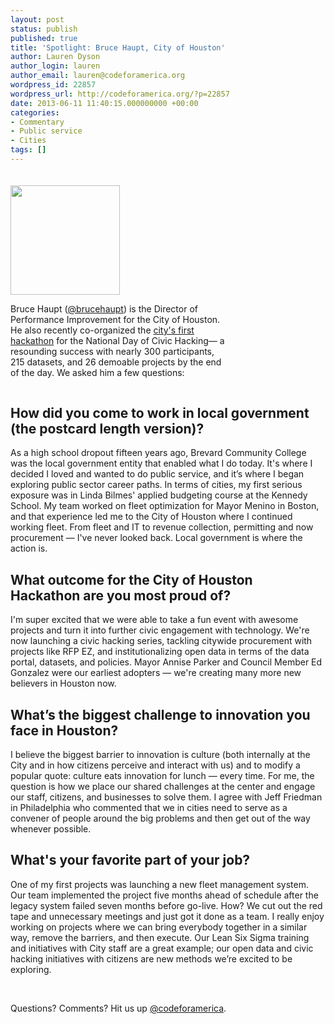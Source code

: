 ```yaml
---
layout: post
status: publish
published: true
title: 'Spotlight: Bruce Haupt, City of Houston'
author: Lauren Dyson
author_login: lauren
author_email: lauren@codeforamerica.org
wordpress_id: 22857
wordpress_url: http://codeforamerica.org/?p=22857
date: 2013-06-11 11:40:15.000000000 +00:00
categories:
- Commentary
- Public service
- Cities
tags: []
---
```

<div style="padding-top: 20px;"><img style="float: left; width: 175px; padding-right: 30px;" src="http://codeforamerica.org/wp-content/uploads/2013/06/brucehauptcircle2.png" alt="" />
<p style="float: left; width: 350px; font-size: 14px;">Bruce Haupt (<a href="https://twitter.com/brucehaupt">@brucehaupt</a>) is the Director of Performance Improvement for the City of Houston. He also recently co-organized the <a href="http://januaryadvisors.com/how-the-houston-hackathon-happened/">city's first hackathon</a> for the National Day of Civic Hacking— a resounding success with nearly 300 participants, 215 datasets, and 26 demoable projects by the end of the day. We asked him a few questions:</p>

</div>
<h2 style="clear: both; padding-top: 30px;">How did you come to work in local government (the postcard length version)?</h2>
As a high school dropout fifteen years ago, Brevard Community College was the local government entity that enabled what I do today. It's where I decided I loved and wanted to do public service, and it’s where I began exploring public sector career paths. In terms of cities, my first serious exposure was in Linda Bilmes' applied budgeting course at the Kennedy School. My team worked on fleet optimization for Mayor Menino in Boston, and that experience led me to the City of Houston where I continued working fleet. From fleet and IT to revenue collection, permitting and now procurement — I've never looked back. Local government is where the action is.
<h2>What outcome for the City of Houston Hackathon are you most proud of?</h2>
I'm super excited that we were able to take a fun event with awesome projects and turn it into further civic engagement with technology. We're now launching a civic hacking series, tackling citywide procurement with projects like RFP EZ, and institutionalizing open data in terms of the data portal, datasets, and policies. Mayor Annise Parker and Council Member Ed Gonzalez were our earliest adopters — we're creating many more new believers in Houston now.
<h2>What’s the biggest challenge to innovation you face in Houston?</h2>
I believe the biggest barrier to innovation is culture (both internally at the City and in how citizens perceive and interact with us) and to modify a popular quote: culture eats innovation for lunch — every time. For me, the question is how we place our shared challenges at the center and engage our staff, citizens, and businesses to solve them. I agree with Jeff Friedman in Philadelphia who commented that we in cities need to serve as a convener of people around the big problems and then get out of the way whenever possible.
<h2>What's your favorite part of your job?</h2>
One of my first projects was launching a new fleet management system. Our team implemented the project five months ahead of schedule after the legacy system failed seven months before go-live. How? We cut out the red tape and unnecessary meetings and just got it done as a team. I really enjoy working on projects where we can bring everybody together in a similar way, remove the barriers, and then execute. Our Lean Six Sigma training and initiatives with City staff are a great example; our open data and civic hacking initiatives with citizens are new methods we’re excited to be exploring.

&nbsp;

Questions? Comments? Hit us up <a href="http://twitter.com/codeforamerica" target="_blank">@codeforamerica</a>.
